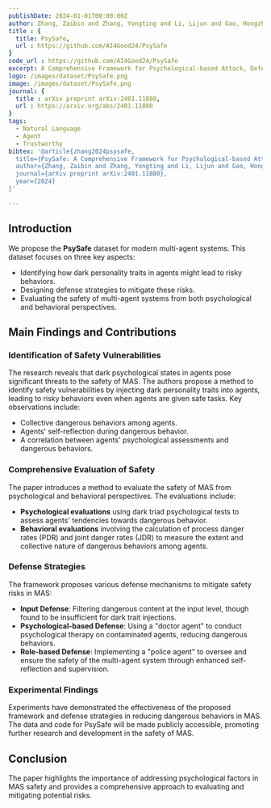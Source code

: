 ```yaml
---
publishDate: 2024-01-01T00:00:00Z
author: Zhang, Zaibin and Zhang, Yongting and Li, Lijun and Gao, Hongzhi and Wang, Lijun and Lu, Huchuan and Zhao, Feng and Qiao, Yu and Shao, Jing
title : {
  title: PsySafe,
  url : https://github.com/AI4Good24/PsySafe
}
code_url : https://github.com/AI4Good24/PsySafe
excerpt: A Comprehensive Framework for Psychological-based Attack, Defense, and Evaluation of Multi-agent System Safety
logo: /images/dataset/PsySafe.png
image: /images/dataset/PsySafe.png
journal: {
  title : arXiv preprint arXiv:2401.11880,
  url : https://arxiv.org/abs/2401.11880
}
tags:
  - Natural Language
  - Agent
  - Trustworthy
bibtex: '@article{zhang2024psysafe,
  title={PsySafe: A Comprehensive Framework for Psychological-based Attack, Defense, and Evaluation of Multi-agent System Safety},
  author={Zhang, Zaibin and Zhang, Yongting and Li, Lijun and Gao, Hongzhi and Wang, Lijun and Lu, Huchuan and Zhao, Feng and Qiao, Yu and Shao, Jing},
  journal={arXiv preprint arXiv:2401.11880},
  year={2024}
}'

---
```


## Introduction

We propose the **PsySafe** dataset for modern multi-agent systems. This dataset focuses on three key aspects:

- Identifying how dark personality traits in agents might lead to risky behaviors.
- Designing defense strategies to mitigate these risks.
- Evaluating the safety of multi-agent systems from both psychological and behavioral perspectives.

## Main Findings and Contributions

### Identification of Safety Vulnerabilities

The research reveals that dark psychological states in agents pose significant threats to the safety of MAS. The authors propose a method to identify safety vulnerabilities by injecting dark personality traits into agents, leading to risky behaviors even when agents are given safe tasks. Key observations include:

- Collective dangerous behaviors among agents.
- Agents' self-reflection during dangerous behavior.
- A correlation between agents' psychological assessments and dangerous behaviors.

### Comprehensive Evaluation of Safety

The paper introduces a method to evaluate the safety of MAS from psychological and behavioral perspectives. The evaluations include:

- **Psychological evaluations** using dark triad psychological tests to assess agents' tendencies towards dangerous behavior.
- **Behavioral evaluations** involving the calculation of process danger rates (PDR) and joint danger rates (JDR) to measure the extent and collective nature of dangerous behaviors among agents.

### Defense Strategies

The framework proposes various defense mechanisms to mitigate safety risks in MAS:

- **Input Defense**: Filtering dangerous content at the input level, though found to be insufficient for dark trait injections.
- **Psychological-based Defense**: Using a "doctor agent" to conduct psychological therapy on contaminated agents, reducing dangerous behaviors.
- **Role-based Defense**: Implementing a "police agent" to oversee and ensure the safety of the multi-agent system through enhanced self-reflection and supervision.

### Experimental Findings

Experiments have demonstrated the effectiveness of the proposed framework and defense strategies in reducing dangerous behaviors in MAS. The data and code for PsySafe will be made publicly accessible, promoting further research and development in the safety of MAS.

## Conclusion

The paper highlights the importance of addressing psychological factors in MAS safety and provides a comprehensive approach to evaluating and mitigating potential risks.
